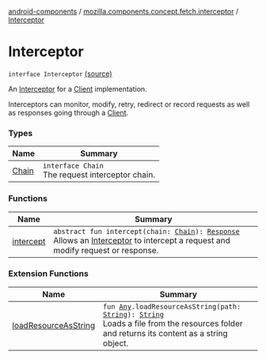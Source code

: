 [android-components](../../index.md) / [mozilla.components.concept.fetch.interceptor](../index.md) / [Interceptor](./index.md)

# Interceptor

`interface Interceptor` [(source)](https://github.com/mozilla-mobile/android-components/blob/master/components/concept/fetch/src/main/java/mozilla/components/concept/fetch/interceptor/Interceptor.kt#L16)

An [Interceptor](./index.md) for a [Client](../../mozilla.components.concept.fetch/-client/index.md) implementation.

Interceptors can monitor, modify, retry, redirect or record requests as well as responses going through a [Client](../../mozilla.components.concept.fetch/-client/index.md).

### Types

| Name | Summary |
|---|---|
| [Chain](-chain/index.md) | `interface Chain`<br>The request interceptor chain. |

### Functions

| Name | Summary |
|---|---|
| [intercept](intercept.md) | `abstract fun intercept(chain: `[`Chain`](-chain/index.md)`): `[`Response`](../../mozilla.components.concept.fetch/-response/index.md)<br>Allows an [Interceptor](./index.md) to intercept a request and modify request or response. |

### Extension Functions

| Name | Summary |
|---|---|
| [loadResourceAsString](../../mozilla.components.support.test.file/kotlin.-any/load-resource-as-string.md) | `fun `[`Any`](https://kotlinlang.org/api/latest/jvm/stdlib/kotlin/-any/index.html)`.loadResourceAsString(path: `[`String`](https://kotlinlang.org/api/latest/jvm/stdlib/kotlin/-string/index.html)`): `[`String`](https://kotlinlang.org/api/latest/jvm/stdlib/kotlin/-string/index.html)<br>Loads a file from the resources folder and returns its content as a string object. |
